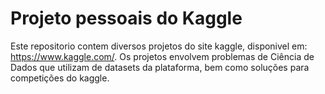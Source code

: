 # Projeto pessoais do Kaggle
Este repositorio contem diversos projetos do site kaggle, disponivel em: https://www.kaggle.com/.
Os projetos envolvem problemas de Ciência de Dados que utilizam de datasets da plataforma, bem como soluções para competições do kaggle.
